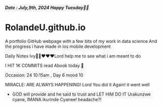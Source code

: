 ***Date : July,9th, 2024 Happy Tuesday🫶🏾***
# RolandeU.github.io
 
A portfolio GitHub webpage with a few bits of my work in data science
And the progress i have made in ios mobile development 

Daily Notes
Ivy🙌🏽❤️❤️❤️Lord help me to see what i am meant to do

I HIT 1K COMMITS
read Abook today 💚

Occasion: 24
 10:15am , Day 6 mood 10 

MIRACLE: ARE ALWAYS HAPPENING!
 Lord You did it Again! it went well

- GOD will provide and he said to trust and LET HIM DO IT
Urakunzwe cyane, IMANA ikurinde Cyanee!
headache?!





